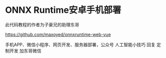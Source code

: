 # ONNX Runtime安卓手机部署

此代码教程的作者为子豪兄的助理东哥

https://github.com/maxoyed/onnxruntime-web-vue

手机APP、微信小程序、网页开发、服务器部署，公众号 人工智能小技巧 回复 定制开发 加东哥微信

